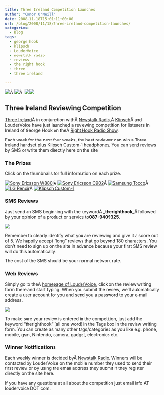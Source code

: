 ```yaml
---
title: Three Ireland Competition Launches
author: "Conor O'Neill"
date: 2008-11-18T15:01:11+00:00
url: /blog/2008/11/18/three-ireland-competition-launches/
categories:
  - Blog
tags:
  - george hook
  - klipsch
  - LouderVoice
  - newstalk radio
  - reviews
  - the right hook
  - three
  - three ireland

---
```

![][1]Â ![][2]Â  ![][3]![][4]

## Three Ireland Reviewing Competition

[Three Ireland][5]Â in conjunction withÂ [Newstalk Radio][6],Â [Klipsch][7]Â and LouderVoice have just launched a reviewing competition for listeners in Ireland of George Hook on theÂ [Right Hook Radio Show][8].

Each week for the next four weeks, the best reviewer can win a Three Ireland handset plus Klipsch Custom-1 headphones. You can send reviews by SMS or write them directly here on the site

### The Prizes

Click on the thumbnails for full information on each prize.

[![][9]][10]Â [![][11]][12]Â [![][13]][14]Â [![][15]][16]Â [![][17]][18]

### SMS Reviews

Just send an SMS beginning with the keywordÂ _**therighthook**_Â followed by your opinion of a product or service to**087-9409325**.

![][19]

Remember to clearly identify what you are reviewing and give it a score out of 5. We happily accept &#8220;long&#8221; reviews that go beyond 180 characters. You don&#8217;t need to sign up on the site in advance because your first SMS review will do this automatically.

The cost of the SMS should be your normal network rate.

### Web Reviews

Simply go to theÂ [homepage of LouderVoice][20], click on the review writing form there and start typing. When you submit the review, we&#8217;ll automatically create a user account for you and send you a password to your e-mail address.

![][21]

To make sure your review is entered in the competition, just add the keyword &#8220;therighthook&#8221; (all one word) in the Tags box in the review writing form. You can create as many other tags/categories as you like e.g. phone, mobile, gsm, Nintendo, camera, gadget, electronics etc.

### Winner Notifications

Each weekly winner is decided byÂ [Newstalk Radio][22]. Winners will be contacted by LouderVoice on the mobile number they used to send their first review or by using the email address they submit if they register directly on the site here.

If you have any questions at all about the competition just email info AT loudervoice DOT com.

 [1]: http://www.loudervoice.com/static/images/competition/three_logo_black.gif
 [2]: http://www.loudervoice.com/static/images/competition/newstalk01.jpg
 [3]: http://www.loudervoice.com/static/images/competition/klipsch.gif
 [4]: http://www.loudervoice.com/static/images/competition/GeorgeHook.jpg
 [5]: http://www.three.ie/
 [6]: http://www.newstalk.ie/
 [7]: http://www.klipsch.co.uk/
 [8]: http://www.newstalk.ie/newstalk/programmes/6/the-right-hook.html
 [9]: http://www.loudervoice.com/static/images/competition/w880i_thumb.jpg "Sony Ericsson W880i"
 [10]: http://www.three.ie/handsets_new/prepay-mobiles-sony-ericsson-w880i-overview.htm?gclid=COuf1Kjj_pYCFQ6R1QodA2PUYg
 [11]: http://www.loudervoice.com/static/images/competition/C902_thumb.jpg "Sony Ericsson C902"
 [12]: http://www.three.ie/mobileshop/postpay-mobiles-sony-ericsson-c902-overview.htm?gclid=COeK5J_j_pYCFQXO1Aod9GzMXQ
 [13]: http://www.loudervoice.com/static/images/competition/samsung_tocco_thumb.jpg "Samsung Tocco"
 [14]: http://www.three.ie/handsets_new/samsung-f480-tocco-black-relax-350.htm
 [15]: http://www.loudervoice.com/static/images/competition/lg_renoir_thumb.jpg "LG Renoir "
 [16]: http://www.three.ie/handsets_new/postpay-mobiles-lg-kc910-renoir-overview.htm?gclid=CN-rj77j_pYCFQuT1Qodyz2TYg
 [17]: http://www.loudervoice.com/static/images/competition/custom-1_thumb.jpg "Klipsch Custom-1 "
 [18]: http://www.klipsch.co.uk/cat/personal/product/custom1
 [19]: http://www.loudervoice.com/static/images/competition/therighthook_sms.jpg
 [20]: http://www.loudervoice.com/
 [21]: http://www.loudervoice.com/static/images/competition/therighthook_web_instrs.jpg
 [22]: http://therighthook.wordpress.com/2008/11/17/three-and-loudervoice-gadget-review-competition/